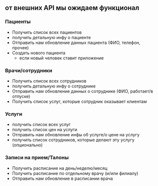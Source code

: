 ## от внешних API мы ожидаем функционал

### Пациенты

* Получить список всех пациентов
* получить детальную инфу о пациенте
* Отправить нам обновление данных пациента (ФИО, телефон, прочее)
* Создать нового пациента
    * если новый человек ставит приложение

### Врачи/сотрудники

* Получить список всех сотрудников
* получить детальную инфу о сотруднике
* Отправить нам обновление данных о сотруднике (ФИО, работает/в отпуске)
* Получить список услуг, которые сотрудник оказывает клиентам

### Услуги

* получить список всех услуг
* получить список цен на услуги
* Отправить нам обновление инфы об услуге/о цене на услугу
* получить список сотрудников, которые делают эту услугу (опционально)

### Записи на прием/Талоны

* Получить расписание на день/неделю/месяц
* Получить расписание по отдельному врачу (и/или филиалу)
* Отправить нам обновление в расписании врача
